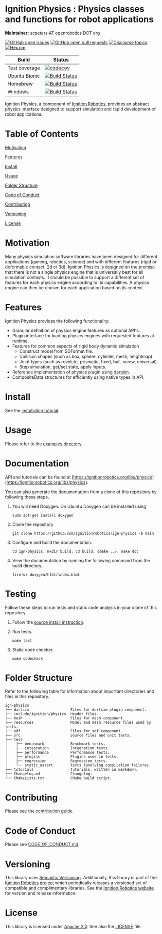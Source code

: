 # Ignition Physics : Physics classes and functions for robot applications

**Maintainer:** scpeters AT openrobotics DOT org

[![GitHub open issues](https://img.shields.io/github/issues-raw/ignitionrobotics/ign-physics.svg)](https://github.com/ignitionrobotics/ign-physics/issues)
[![GitHub open pull requests](https://img.shields.io/github/issues-pr-raw/ignitionrobotics/ign-physics.svg)](https://github.com/ignitionrobotics/ign-physics/pulls)
[![Discourse topics](https://img.shields.io/discourse/https/community.gazebosim.org/topics.svg)](https://community.gazebosim.org)
[![Hex.pm](https://img.shields.io/hexpm/l/plug.svg)](https://www.apache.org/licenses/LICENSE-2.0)

Build | Status
-- | --
Test coverage | [![codecov](https://codecov.io/gh/ignitionrobotics/ign-physics/branch/main/graph/badge.svg)](https://codecov.io/gh/ignitionrobotics/ign-physics)
Ubuntu Bionic | [![Build Status](https://build.osrfoundation.org/buildStatus/icon?job=ignition_physics-ci-main-bionic-amd64)](https://build.osrfoundation.org/job/ignition_physics-ci-main-bionic-amd64)
Homebrew      | [![Build Status](https://build.osrfoundation.org/buildStatus/icon?job=ignition_physics-ci-main-homebrew-amd64)](https://build.osrfoundation.org/job/ignition_physics-ci-main-homebrew-amd64)
Windows       | [![Build Status](https://build.osrfoundation.org/buildStatus/icon?job=ign_physics-ci-win)](https://build.osrfoundation.org/job/ign_physics-ci-win)

Ignition Physics, a component of [Ignition
Robotics](https://ignitionrobotics.org), provides an abstract physics interface
designed to support simulation and rapid development of robot applications.

# Table of Contents

[Motivation](#motivation)

[Features](#features)

[Install](#install)

[Usage](#usage)

[Folder Structure](#folder-structure)

[Code of Conduct](#code-of-conduct)

[Contributing](#code-of-contributing)

[Versioning](#versioning)

[License](#license)

# Motivation

Many physics simulation software libraries have been designed for different
applications (gaming, robotics, science) and with different features
(rigid or deformable contact, 2d or 3d).
Ignition Physics is designed on the premise that there is not a single physics
engine that is universally best for all simulation contexts.
It should be possible to support a different set of features
for each physics engine according to its capabilities.
A physics engine can then be chosen for each application
based on its context.

# Features

Ignition Physics provides the following functionality:

* Granular definition of physics engine features as optional API's.
* Plugin interface for loading physics engines with requested features
  at runtime.
* Features for common aspects of rigid body dynamic simulation
    - Construct model from SDFormat file.
    - Collision shapes (such as box, sphere, cylinder, mesh, heightmap).
    - Joint types (such as revolute, prismatic, fixed, ball, screw, universal).
    - Step simulation, get/set state, apply inputs.
* Reference implementation of physics plugin using
  [dartsim](http://dartsim.github.io/).
* CompositeData structures for efficiently using native types in API.

# Install

See the [installation tutorial](https://ignitionrobotics.org/api/physics/3.0/installation.html).

# Usage

Please refer to the [examples directory](https://github.com/ignitionrobotics/ign-physics/raw/main/examples/).

# Documentation

API and tutorials can be found at [https://ignitionrobotics.org/libs/physics](https://ignitionrobotics.org/libs/physics).

You can also generate the documentation from a clone of this repository by following these steps.

1. You will need Doxygen. On Ubuntu Doxygen can be installed using

    ```
    sudo apt-get install doxygen
    ```

2. Clone the repository

    ```
    git clone https://github.com/ignitionrobotics/ign-physics -b main
    ```

3. Configure and build the documentation.

    ```
    cd ign-physics; mkdir build; cd build; cmake ../; make doc
    ```

4. View the documentation by running the following command from the build directory.

    ```
    firefox doxygen/html/index.html
    ```

# Testing

Follow these steps to run tests and static code analysis in your clone of this repository.

1. Follow the [source install instruction](#source-install).

2. Run tests.

    ```
    make test
    ```

3. Static code checker.

    ```
    make codecheck
    ```

# Folder Structure

Refer to the following table for information about important directories and files in this repository.

```
ign-physics
├── dartsim                   Files for dartsim plugin component.
├── include/ignition/physics  Header files.
├── mesh                      Files for mesh component.
├── resources                 Model and mesh resource files used by tests.
├── sdf                       Files for sdf component.
├── src                       Source files and unit tests.
├── test
│    ├── benchmark            Benchmark tests.
│    ├── integration          Integration tests.
│    ├── performance          Performance tests.
│    ├── plugins              Plugins used in tests.
│    ├── regression           Regression tests.
│    └── static_assert        Tests involving compilation failures.
├── tutorials                 Tutorials, written in markdown.
├── Changelog.md              Changelog.
└── CMakeLists.txt            CMake build script.
```
# Contributing

Please see the [contribution guide](https://ignitionrobotics.org/docs/all/contributing).

# Code of Conduct

Please see
[CODE\_OF\_CONDUCT.md](https://github.com/ignitionrobotics/ign-gazebo/blob/main/CODE_OF_CONDUCT.md).

# Versioning

This library uses [Semantic Versioning](https://semver.org/). Additionally, this library is part of the [Ignition Robotics project](https://ignitionrobotics.org) which periodically releases a versioned set of compatible and complimentary libraries. See the [Ignition Robotics website](https://ignitionrobotics.org) for version and release information.

# License

This library is licensed under [Apache 2.0](https://www.apache.org/licenses/LICENSE-2.0). See also the [LICENSE](https://github.com/ignitionrobotics/ign-physics/blob/main/LICENSE) file.
